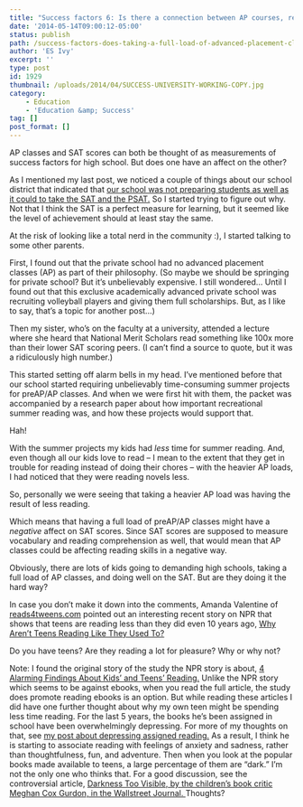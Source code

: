 ```yaml
---
title: "Success factors 6: Is there a connection between AP courses, reading, and SAT scores?"
date: '2014-05-14T09:00:12-05:00'
status: publish
path: /success-factors-does-taking-a-full-load-of-advanced-placement-classes-lead-to-good-sat-scores-or-not
author: 'ES Ivy'
excerpt: ''
type: post
id: 1929
thumbnail: /uploads/2014/04/SUCCESS-UNIVERSITY-WORKING-COPY.jpg
category:
    - Education
    - 'Education &amp; Success'
tag: []
post_format: []
---
```

AP classes and SAT scores can both be thought of as measurements of success factors for high school. But does one have an affect on the other?

As I mentioned my last post, we noticed a couple of things about our school district that indicated that [our school was not preparing students as well as it could to take the SAT and the PSAT.](http://192.168.1.34:4945/draft1927 "success factors: 5") So I started trying to figure out why. Not that I think the SAT is a perfect measure for learning, but it seemed like the level of achievement should at least stay the same.

At the risk of looking like a total nerd in the community :), I started talking to some other parents.

First, I found out that the private school had no advanced placement classes (AP) as part of their philosophy. (So maybe we should be springing for private school? But it’s unbelievably expensive. I still wondered… Until I found out that this exclusive academically advanced private school was recruiting volleyball players and giving them full scholarships. But, as I like to say, that’s a topic for another post…)

Then my sister, who’s on the faculty at a university, attended a lecture where she heard that National Merit Scholars read something like 100x more than their lower SAT scoring peers. (I can’t find a source to quote, but it was a ridiculously high number.)

This started setting off alarm bells in my head. I’ve mentioned before that our school started requiring unbelievably time-consuming summer projects for preAP/AP classes. And when we were first hit with them, the packet was accompanied by a research paper about how important recreational summer reading was, and how these projects would support that.

Hah!

With the summer projects my kids had *less* time for summer reading. And, even though all our kids love to read – I mean to the extent that they get in trouble for reading instead of doing their chores – with the heavier AP loads, I had noticed that they were reading novels less.

So, personally we were seeing that taking a heavier AP load was having the result of less reading.

Which means that having a full load of preAP/AP classes might have a *negative* affect on SAT scores. Since SAT scores are supposed to measure vocabulary and reading comprehension as well, that would mean that AP classes could be affecting reading skills in a negative way.

Obviously, there are lots of kids going to demanding high schools, taking a full load of AP classes, and doing well on the SAT. But are they doing it the hard way?

In case you don’t make it down into the comments, Amanda Valentine of [reads4tweens.com](http://reads4tweens.com/ "book review blog") pointed out an interesting recent story on NPR that shows that teens are reading less than they did even 10 years ago, [Why Aren’t Teens Reading Like They Used To?](http://www.npr.org/2014/05/12/311111701/why-arent-teens-reading-like-they-used-to# "teens reading less")

Do you have teens? Are they reading a lot for pleasure? Why or why not?

Note: I found the original story of the study the NPR story is about, [4 Alarming Findings About Kids’ and Teens’ Reading.](https://www.commonsensemedia.org/blog/4-alarming-findings-about-kids-and-teens-reading "teen reading") Unlike the NPR story which seems to be against ebooks, when you read the full article, the study does promote reading ebooks is an option. But while reading these articles I did have one further thought about why my own teen might be spending less time reading. For the last 5 years, the books he’s been assigned in school have been overwhelmingly depressing. For more of my thoughts on that, see [my post about depressing assigned reading.](http://192.168.1.34:4945/why-is-required-school-reading-so-depressing/ "Why is required school reading so depressing?") As a result, I think he is starting to associate reading with feelings of anxiety and sadness, rather than thoughtfulness, fun, and adventure. Then when you look at the popular books made available to teens, a large percentage of them are “dark.” I’m not the only one who thinks that. For a good discussion, see the controversial article, [Darkness Too Visible, by the children’s book critic Meghan Cox Gurdon, in the Wallstreet Journal. ](http://online.wsj.com/news/articles/SB10001424052702303657404576357622592697038 "teen literature is dark")Thoughts?